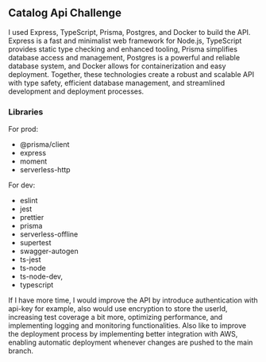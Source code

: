 ## Catalog Api Challenge

I used Express, TypeScript, Prisma, Postgres, and Docker to build the API. Express is a fast and minimalist web framework for Node.js, TypeScript provides static type checking and enhanced tooling, Prisma simplifies database access and management, Postgres is a powerful and reliable database system, and Docker allows for containerization and easy deployment. Together, these technologies create a robust and scalable API with type safety, efficient database management, and streamlined development and deployment processes.

### Libraries

For prod:

- @prisma/client
- express
- moment
- serverless-http

For dev:

- eslint
- jest
- prettier
- prisma
- serverless-offline
- supertest
- swagger-autogen
- ts-jest
- ts-node
- ts-node-dev,
- typescript

If I have more time, I would improve the API by introduce authentication with api-key for example, also would use encryption to store the userId, increasing test coverage a bit more, optimizing performance, and implementing logging and monitoring functionalities. Also like to improve the deployment process by implementing better integration with AWS, enabling automatic deployment whenever changes are pushed to the main branch.